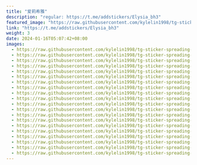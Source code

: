 ```yaml
---
title: "爱莉希雅"
description: "regular: https://t.me/addstickers/Elysia_bh3"
featured_image: "https://raw.githubusercontent.com/kylelin1998/tg-sticker-spreading-worldwide-images/main/img/4c4ed685-ebe9-45f0-a09d-72f5daff66a4.jpg"
link: "https://t.me/addstickers/Elysia_bh3"
weight: 3
date: 2024-01-16T05:07:42+08:00
images:
  - https://raw.githubusercontent.com/kylelin1998/tg-sticker-spreading-worldwide-images/main/img/4c4ed685-ebe9-45f0-a09d-72f5daff66a4.jpg
  - https://raw.githubusercontent.com/kylelin1998/tg-sticker-spreading-worldwide-images/main/img/1010fd2e-e341-4ce1-b9a6-b2f7347b6c43.jpg
  - https://raw.githubusercontent.com/kylelin1998/tg-sticker-spreading-worldwide-images/main/img/14d0f97d-5617-489c-8e87-bea04d143662.jpg
  - https://raw.githubusercontent.com/kylelin1998/tg-sticker-spreading-worldwide-images/main/img/fc8c7e0b-7428-46bf-a544-52c58a0ad69e.jpg
  - https://raw.githubusercontent.com/kylelin1998/tg-sticker-spreading-worldwide-images/main/img/93bf0246-ee85-4cef-be55-f92a78c95c19.jpg
  - https://raw.githubusercontent.com/kylelin1998/tg-sticker-spreading-worldwide-images/main/img/7f1ff587-401e-46d8-81ea-0d3be39479d1.jpg
  - https://raw.githubusercontent.com/kylelin1998/tg-sticker-spreading-worldwide-images/main/img/61143448-daa5-4be9-842c-f9283f63f7cb.jpg
  - https://raw.githubusercontent.com/kylelin1998/tg-sticker-spreading-worldwide-images/main/img/cf0be807-71ca-432d-b3c3-6cdfc5acf77c.jpg
  - https://raw.githubusercontent.com/kylelin1998/tg-sticker-spreading-worldwide-images/main/img/e0a93fbd-6187-4f23-b4c6-06f1a9b47fc8.jpg
  - https://raw.githubusercontent.com/kylelin1998/tg-sticker-spreading-worldwide-images/main/img/0e391af7-60e9-4938-bf16-aba5190ef20f.jpg
  - https://raw.githubusercontent.com/kylelin1998/tg-sticker-spreading-worldwide-images/main/img/b0ae0f1c-50b3-439b-88b8-d9ea14cfef4c.jpg
  - https://raw.githubusercontent.com/kylelin1998/tg-sticker-spreading-worldwide-images/main/img/7220b02f-db33-4213-8afd-b85b97d919de.jpg
  - https://raw.githubusercontent.com/kylelin1998/tg-sticker-spreading-worldwide-images/main/img/10023c23-97df-434d-aa83-309f904f028d.jpg
  - https://raw.githubusercontent.com/kylelin1998/tg-sticker-spreading-worldwide-images/main/img/40c55d52-6fec-4ad0-8db3-8f0d8f540eb1.jpg
  - https://raw.githubusercontent.com/kylelin1998/tg-sticker-spreading-worldwide-images/main/img/7480d955-08e0-4f44-9b82-72d5d1cf6f4f.jpg
  - https://raw.githubusercontent.com/kylelin1998/tg-sticker-spreading-worldwide-images/main/img/fb446bf4-aeee-4178-ad00-852058f9eb34.jpg
  - https://raw.githubusercontent.com/kylelin1998/tg-sticker-spreading-worldwide-images/main/img/f7484c4f-ed47-4889-984d-c270bc434cab.jpg
  - https://raw.githubusercontent.com/kylelin1998/tg-sticker-spreading-worldwide-images/main/img/0ac8de42-a296-4b2f-8935-f5debe600664.jpg
  - https://raw.githubusercontent.com/kylelin1998/tg-sticker-spreading-worldwide-images/main/img/c8121a25-2cda-4095-b02c-5e8bd6a81271.jpg
  - https://raw.githubusercontent.com/kylelin1998/tg-sticker-spreading-worldwide-images/main/img/2bfacf71-b1b4-43a6-9f0a-1cf97af7f500.jpg
---
```

